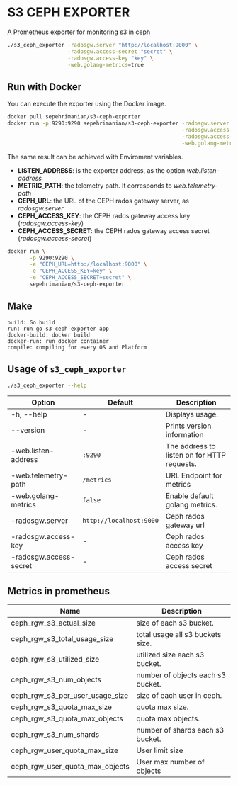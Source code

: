 # S3 CEPH EXPORTER

A Prometheus exporter for monitoring s3 in ceph

```bash
./s3_ceph_exporter -radosgw.server "http://localhost:9000" \
                   -radosgw.access-secret "secret" \
                   -radosgw.access-key "key" \
                   -web.golang-metrics=true
```

## Run with Docker
You can execute the exporter using the Docker image.

```bash
docker pull sepehrimanian/s3-ceph-exporter
docker run -p 9290:9290 sepehrimanian/s3-ceph-exporter -radosgw.server "http://localhost:9000" \
                                                       -radosgw.access-secret "secret" \
                                                       -radosgw.access-key "key" \
                                                       -web.golang-metrics=true
```

The same result can be achieved with Enviroment variables.
* **LISTEN_ADDRESS**: is the exporter address, as the option *web.listen-address*
* **METRIC_PATH**: the telemetry path. It corresponds to *web.telemetry-path*
* **CEPH_URL**: the URL of the CEPH rados gateway server, as *radosgw.server*
* **CEPH_ACCESS_KEY**: the CEPH rados gateway access key (*radosgw.access-key*)
* **CEPH_ACCESS_SECRET**: the CEPH rados gateway access secret (*radosgw.access-secret*)


```bash
docker run \
       -p 9290:9290 \
       -e "CEPH_URL=http://localhost:9000" \
       -e "CEPH_ACCESS_KEY=key" \
       -e "CEPH_ACCESS_SECRET=secret" \
       sepehrimanian/s3-ceph-exporter
```

## Make
```
build: Go build
run: run go s3-ceph-exporter app
docker-build: docker build
docker-run: run docker container
compile: compiling for every OS and Platform
```

## Usage of `s3_ceph_exporter`

```bash
./s3_ceph_exporter --help
```

| Option                    | Default             | Description
| ------------------------- | ------------------- | -----------------
| -h, --help                | -                   | Displays usage.
| --version                 | -                   | Prints version information
| -web.listen-address       | `:9290`             | The address to listen on for HTTP requests.
| -web.telemetry-path       | `/metrics`          | URL Endpoint for metrics
| -web.golang-metrics       | `false`             | Enable default golang metrics.
| -radosgw.server           | `http://localhost:9000` | Ceph rados gateway url
| -radosgw.access-key       | -                  | Ceph rados access key
| -radosgw.access-secret    | -                  | Ceph rados access secret

## Metrics in prometheus
| Name          		            | Description     |
|-----------------------------| -------- |
| ceph_rgw_s3_actual_size			  | size of each s3 bucket.    |
| ceph_rgw_s3_total_usage_size	    | total usage all s3 buckets size.    |
| ceph_rgw_s3_utilized_size	       | utilized size each s3 bucket.    |
| ceph_rgw_s3_num_objects	         | number of objects each s3 bucket.    |
| ceph_rgw_s3_per_user_usage_size	 | size of each user in ceph.    |
| ceph_rgw_s3_quota_max_size	      | quota max size.    |
| ceph_rgw_s3_quota_max_objects	   | quota max objects.    |
| ceph_rgw_s3_num_shards	          | number of shards each s3 bucket.    |
| ceph_rgw_user_quota_max_size	          | User limit size    |
| ceph_rgw_user_quota_max_objects	          | User max number of objects    |